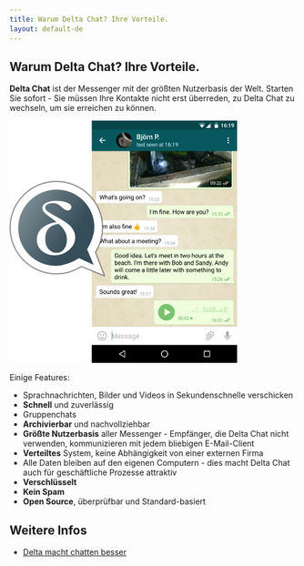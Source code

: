 ```yaml
---
title: Warum Delta Chat? Ihre Vorteile.
layout: default-de
---
```


## Warum Delta Chat? Ihre Vorteile.

**Delta Chat** ist der Messenger mit der größten Nutzerbasis der Welt. Starten Sie sofort - Sie müssen Ihre Kontakte nicht erst überreden, zu Delta Chat zu wechseln, um sie erreichen zu können.

![Screenshot](../public/images/features/start-img4.png)

Einige Features:

- Sprachnachrichten, Bilder und Videos in Sekundenschnelle verschicken
- **Schnell** und zuverlässig
- Gruppenchats
- **Archivierbar** und nachvollziehbar
- **Größte Nutzerbasis** aller Messenger - Empfänger, die Delta Chat nicht verwenden, kommunizieren mit jedem bliebigen E-Mail-Client
- **Verteiltes** System, keine Abhängigkeit von einer externen Firma
- Alle Daten bleiben auf den eigenen Computern - dies macht Delta Chat auch für geschäftliche Prozesse attraktiv
- **Verschlüsselt**
- **Kein Spam**
- **Open Source**, überprüfbar und Standard-basiert

## Weitere Infos

- [Delta macht chatten besser](delta-macht-chatten-besser)
